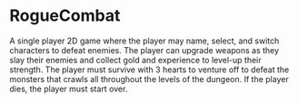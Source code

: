 # RogueCombat
A single player 2D game where the player may name, select, and switch characters to defeat enemies. The player can upgrade weapons as they slay their enemies and collect gold and experience to level-up their strength. The player must survive with 3 hearts to venture off to defeat the monsters that crawls all throughout the levels of the dungeon. If the player dies, the player must start over.
